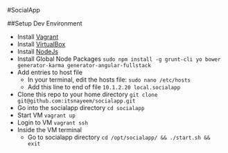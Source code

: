 #SocialApp

##Setup Dev Environment
- Install [Vagrant](http://www.vagrantup.com/)
- Install [VirtualBox](https://www.virtualbox.org/)
- Install [NodeJs](https://nodejs.org/)
- Install Global Node Packages `sudo npm install -g grunt-cli yo bower generator-karma generator-angular-fullstack`
- Add entries to host file
	- In your terminal, edit the hosts file: `sudo nano /etc/hosts`
	- Add this line to end of file `10.1.2.20 local.socialapp`
- Clone this repo to your home directory `git clone git@github.com:itsnayeem/socialapp.git`
- Go into the socialapp directory `cd socialapp`
- Start VM `vagrant up`
- Login to VM `vagrant ssh`
- Inside the VM terminal
    - Go to socialapp directory `cd /opt/socialapp/ && ./start.sh && exit`